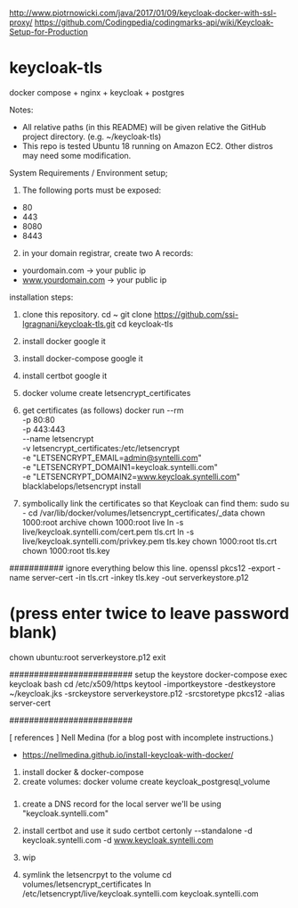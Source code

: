 http://www.piotrnowicki.com/java/2017/01/09/keycloak-docker-with-ssl-proxy/
https://github.com/Codingpedia/codingmarks-api/wiki/Keycloak-Setup-for-Production

# keycloak-tls
docker compose + nginx + keycloak + postgres


Notes:
- All relative paths (in this README) will be given relative the GitHub project directory. (e.g. ~/keycloak-tls)
- This repo is tested Ubuntu 18 running on Amazon EC2. Other distros may need some modification.


System Requirements / Environment setup;
1. The following ports must be exposed:
- 80
- 443
- 8080
- 8443

2. in your domain registrar, create two A records:
- yourdomain.com -> your public ip
- www.yourdomain.com -> your public ip


installation steps:
1. clone this repository.
    cd ~
    git clone https://github.com/ssi-lgragnani/keycloak-tls.git
    cd keycloak-tls
2. install docker
    google it
3. install docker-compose
    google it
4. install certbot
    google it


2. docker volume create letsencrypt_certificates

3. get certificates (as follows)
docker run --rm \
    -p 80:80 \
    -p 443:443 \
    --name letsencrypt \
    -v letsencrypt_certificates:/etc/letsencrypt \
    -e "LETSENCRYPT_EMAIL=admin@syntelli.com" \
    -e "LETSENCRYPT_DOMAIN1=keycloak.syntelli.com" \
    -e "LETSENCRYPT_DOMAIN2=www.keycloak.syntelli.com" \
    blacklabelops/letsencrypt install

4. symbolically link the certificates so that Keycloak can find them:
sudo su -
cd /var/lib/docker/volumes/letsencrypt_certificates/_data
chown 1000:root archive
chown 1000:root live
ln -s live/keycloak.syntelli.com/cert.pem tls.crt
ln -s live/keycloak.syntelli.com/privkey.pem tls.key
chown 1000:root tls.crt
chown 1000:root tls.key


###########
ignore everything below this line.
openssl pkcs12 -export -name server-cert -in tls.crt -inkey tls.key -out serverkeystore.p12
# (press enter twice to leave password blank)
chown ubuntu:root serverkeystore.p12
exit


#########################
setup the keystore
docker-compose exec keycloak bash
cd /etc/x509/https
keytool -importkeystore -destkeystore ~/keycloak.jks -srckeystore serverkeystore.p12 -srcstoretype pkcs12 -alias server-cert

#########################

[ references ]
Nell Medina (for a blog post with incomplete instructions.)
- https://nellmedina.github.io/install-keycloak-with-docker/

1. install docker & docker-compose
2. create volumes:
docker volume create keycloak_postgresql_volume

###

1. create a DNS record for the local server
we'll be using "keycloak.syntelli.com"

2. install certbot and use it
sudo certbot certonly --standalone -d keycloak.syntelli.com -d www.keycloak.syntelli.com

3. wip

3. symlink the letsencrpyt to the volume
cd volumes/letsencrypt_certificates
ln /etc/letsencrypt/live/keycloak.syntelli.com keycloak.syntelli.com
